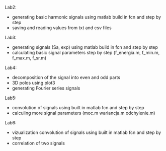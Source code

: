Lab2:
* generating basic harmonic signals using matlab build in fcn and step by step
* saving and reading values from txt and csv files 

Lab3: 
* generating signals (Sa, exp) using matlab build in fcn and step by step
* calculating basic signal parameters step by step (f_energia.m, f_min.m, f_max.m, f_sr.m)

Lab4: 
* decomposition of the signal into even and odd parts 
* 3D polos using plot3 
* generating Fourier series signals 

Lab5: 
* convolution of signals using built in matlab fcn and step by step
* calculing more signal parameters (moc.m wariancja.m odchylenie.m)

Lab6:
* vizualization convolution of signals using built in matlab fcn and step by step
* correlation of two signals

